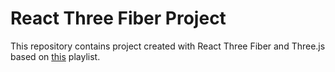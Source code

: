 # React Three Fiber Project

This repository contains project created with React Three Fiber and Three.js based on [this](https://www.youtube.com/watch?v=lcMCVWYpnrI&list=PLWP0narTpO8n9YwsTLVO7-vbIzLELrwwS&index=1&ab_channel=Irradiance) playlist.
